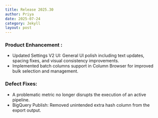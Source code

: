 ```yaml
---
title: Release 2025.30
author: Priya
date: 2025-07-24
category: Jekyll
layout: post
---
```

### Product Enhancement :

* Updated Settings V2 UI: General UI polish including text updates, spacing fixes, and visual consistency improvements.
* Implemented batch columns support in Column Browser for improved bulk selection and management.

### Defect Fixes:
* A problematic metric no longer disrupts the execution of an active pipeline.
* BigQuery Publish: Removed unintended extra hash column from the export output.





